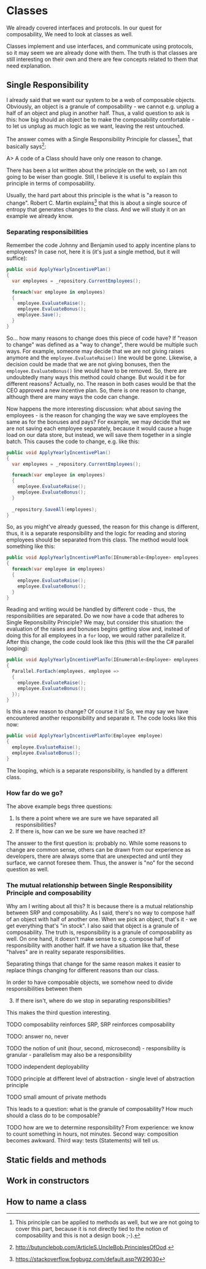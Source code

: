 # Classes

We already covered interfaces and protocols. In our quest for composability, We need to look at classes as well.

Classes implement and use interfaces, and communicate using protocols, so it may seem we are already done with them. The truth is that classes are still interesting on their own and there are few concepts related to them that need explanation.


## Single Responsibility

I already said that we want our system to be a web of composable objects. Obviously, an object is a granule of composability - we cannot e.g. unplug a half of an object and plug in another half. Thus, a valid question to ask is this: how big should an object be to make the composability comfortable - to let us unplug as much logic as we want, leaving the rest untouched.

The answer comes with a Single Responsibility Principle for classes[^SRPMethods], that basically says[^SRP]:

A> A code of a Class should have only one reason to change.

There has been a lot written about the principle on the web, so I am not going to be wiser than google. Still, I believe it is useful to explain this principle in terms of composability.

Usually, the hard part about this principle is the what is "a reason to change". Robert C. Martin explains[^srponstackoverflow] that this is about a single source of entropy that generates changes to the class. And we will study it on an example we already know.

### Separating responsibilities

Remember the code Johnny and Benjamin used to apply incentine plans to employees? In case not, here it is (it's just a single method, but it will suffice):

```csharp
public void ApplyYearlyIncentivePlan()
{
  var employees = _repository.CurrentEmployees();

  foreach(var employee in employees)
  {
    employee.EvaluateRaise();
    employee.EvaluateBonus();
    employee.Save();
  }
}
```

So... how many reasons to change does this piece of code have? If "reason to change" was defined as a "way to change", there would be multiple such ways. For example, someone may decide that we are not giving raises anymore and the `employee.EvaluateRaise()` line would be gone. Likewise, a decision could be made that we are not giving bonuses, then the `employee.EvaluateBonus()` line would have to be removed. So, there are undoubtedly many ways this method could change. But would it be for different reasons? Actually, no. The reason in both cases would be that the CEO approved a new incentive plan. So, there is one reason to change, although there are many ways the code can change.

Now happens the more interesting discussion: what about saving the employees - is the reason for changing the way we save employees the same as for the bonuses and pays? For example, we may decide that we are not saving each employee separately, because it would cause a huge load on our data store, but instead, we will save them together in a single batch. This causes the code to change, e.g. like this:

```csharp
public void ApplyYearlyIncentivePlan()
{
  var employees = _repository.CurrentEmployees();

  foreach(var employee in employees)
  {
    employee.EvaluateRaise();
    employee.EvaluateBonus();
  }
  
  _repository.SaveAll(employees);
}
```

So, as you might've already guessed, the reason for this change is different, thus, it is a separate responsibility and the logic for reading and storing employees should be separated from this class. The method would look something like this:

```csharp
public void ApplyYearlyIncentivePlanTo(IEnumerable<Employee> employees)
{
  foreach(var employee in employees)
  {
    employee.EvaluateRaise();
    employee.EvaluateBonus();
  }
}
```

Reading and writing would be handled by different code - thus, the responsibilities are separated. Do we now have a code that adheres to Single Reponsibility Principle? We may, but consider this situation: the evaluation of the raises and bonuses begins getting slow and, instead of doing this for all employees in a `for` loop, we would rather parallelize it. After this change, the code could look like this (this will the the C# parallel looping):

```csharp
public void ApplyYearlyIncentivePlanTo(IEnumerable<Employee> employees)
{
  Parallel.ForEach(employees, employee =>
  {
    employee.EvaluateRaise();
    employee.EvaluateBonus();
  });
}
```

Is this a new reason to change? Of course it is! So, we may say we have encountered another responsibility and separate it. The code looks like this now:

```csharp
public void ApplyYearlyIncentivePlanTo(Employee employee)
{
  employee.EvaluateRaise();
  employee.EvaluateBonus();
}
```

The looping, which is a separate responsibility, is handled by a different class.
 
### How far do we go?

The above example begs three questions:

1.  Is there a point where we are sure we have separated all responsibilities?
2.  If there is, how can we be sure we have reached it?

The answer to the first question is: probably no. While some reasons to change are common sense, others can be drawn from our experience as developers, there are always some that are unexpected and until they surface, we cannot foresee them. Thus, the answer is "no" for the second question as well.

### The mutual relationship between Single Responsibility Principle and composability

Why am I writing about all this? It is because there is a mutual relationship between SRP and composability. As I said, there's no way to compose half of an object with half of another one. When we pick an object, that's it - we get everything that's "in stock". I also said that object is a granule of composability. The truth is, responsibility is a granule of composability as well. On one hand, it doesn't make sense to e.g. compose half of responsibility with another half. If we have a situation like that, these "halves" are in reality separate responsibilities.

Separating things that change for the same reason makes it easier to replace things changing for different reasons than our class.


In order to have composable objects, we somehow need to divide responsibilities between them

3.  If there isn't, where do we stop in separating responsibilities?

This makes the third question interesting.

TODO composability reinforces SRP, SRP reinforces composability

TODO: answer no, never 

  
  

TODO the notion of unit (hour, second, microsecond) - responsibility is granular - parallelism may also be a responsibility

TODO independent deployability

TODO principle at different level of abstraction - single level of abstraction principle

TODO small amount of private methods

This leads to a question: what is the granule of composability? How much should a class do to be composable?

TODO how are we to determine responsibility? From experience: we know to count something in hours, not minutes. Second way: composition becomes awkward. Third way: tests (Statements) will tell us.


## Static fields and methods
## Work in constructors
## How to name a class

[^SRPMethods]: This principle can be applied to methods as well, but we are not going to cover this part, because it is not directly tied to the notion of composability and this is not a design book ;-).

[^SRP]: http://butunclebob.com/ArticleS.UncleBob.PrinciplesOfOod. 

[^srponstackoverflow]: https://stackoverflow.fogbugz.com/default.asp?W29030
